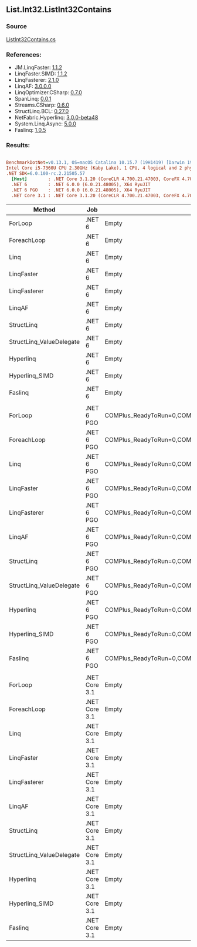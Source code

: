 ﻿## List.Int32.ListInt32Contains

### Source
[ListInt32Contains.cs](../LinqBenchmarks/List/Int32/ListInt32Contains.cs)

### References:
- JM.LinqFaster: [1.1.2](https://www.nuget.org/packages/JM.LinqFaster/1.1.2)
- LinqFaster.SIMD: [1.1.2](https://www.nuget.org/packages/LinqFaster.SIMD/1.0.3)
- LinqFasterer: [2.1.0](https://www.nuget.org/packages/LinqFasterer/2.1.0)
- LinqAF: [3.0.0.0](https://www.nuget.org/packages/LinqAF/3.0.0.0)
- LinqOptimizer.CSharp: [0.7.0](https://www.nuget.org/packages/LinqOptimizer.CSharp/0.7.0)
- SpanLinq: [0.0.1](https://www.nuget.org/packages/SpanLinq/0.0.1)
- Streams.CSharp: [0.6.0](https://www.nuget.org/packages/Streams.CSharp/0.6.0)
- StructLinq.BCL: [0.27.0](https://www.nuget.org/packages/StructLinq/0.27.0)
- NetFabric.Hyperlinq: [3.0.0-beta48](https://www.nuget.org/packages/NetFabric.Hyperlinq/3.0.0-beta48)
- System.Linq.Async: [5.0.0](https://www.nuget.org/packages/System.Linq.Async/5.0.0)
- Faslinq: [1.0.5](https://www.nuget.org/packages/Faslinq/1.0.5)

### Results:
``` ini

BenchmarkDotNet=v0.13.1, OS=macOS Catalina 10.15.7 (19H1419) [Darwin 19.6.0]
Intel Core i5-7360U CPU 2.30GHz (Kaby Lake), 1 CPU, 4 logical and 2 physical cores
.NET SDK=6.0.100-rc.2.21505.57
  [Host]        : .NET Core 3.1.20 (CoreCLR 4.700.21.47003, CoreFX 4.700.21.47101), X64 RyuJIT
  .NET 6        : .NET 6.0.0 (6.0.21.48005), X64 RyuJIT
  .NET 6 PGO    : .NET 6.0.0 (6.0.21.48005), X64 RyuJIT
  .NET Core 3.1 : .NET Core 3.1.20 (CoreCLR 4.700.21.47003, CoreFX 4.700.21.47101), X64 RyuJIT


```
|                   Method |           Job |                                                   EnvironmentVariables |       Runtime | Count |      Mean |    Error |   StdDev |        Ratio | RatioSD |  Gen 0 | Allocated |
|------------------------- |-------------- |----------------------------------------------------------------------- |-------------- |------ |----------:|---------:|---------:|-------------:|--------:|-------:|----------:|
|                  ForLoop |        .NET 6 |                                                                  Empty |      .NET 6.0 |   100 | 117.97 ns | 0.082 ns | 0.064 ns |     baseline |         |      - |         - |
|              ForeachLoop |        .NET 6 |                                                                  Empty |      .NET 6.0 |   100 | 177.42 ns | 0.814 ns | 0.761 ns | 1.50x slower |   0.01x |      - |         - |
|                     Linq |        .NET 6 |                                                                  Empty |      .NET 6.0 |   100 |  39.84 ns | 0.135 ns | 0.120 ns | 2.96x faster |   0.01x |      - |         - |
|               LinqFaster |        .NET 6 |                                                                  Empty |      .NET 6.0 |   100 |  39.35 ns | 0.088 ns | 0.068 ns | 3.00x faster |   0.00x |      - |         - |
|             LinqFasterer |        .NET 6 |                                                                  Empty |      .NET 6.0 |   100 |  87.17 ns | 0.518 ns | 0.485 ns | 1.35x faster |   0.01x | 0.2027 |     424 B |
|                   LinqAF |        .NET 6 |                                                                  Empty |      .NET 6.0 |   100 |  39.10 ns | 0.127 ns | 0.119 ns | 3.02x faster |   0.01x |      - |         - |
|               StructLinq |        .NET 6 |                                                                  Empty |      .NET 6.0 |   100 |  85.59 ns | 0.768 ns | 0.681 ns | 1.38x faster |   0.01x | 0.0153 |      32 B |
| StructLinq_ValueDelegate |        .NET 6 |                                                                  Empty |      .NET 6.0 |   100 |  68.20 ns | 0.457 ns | 0.427 ns | 1.73x faster |   0.01x |      - |         - |
|                Hyperlinq |        .NET 6 |                                                                  Empty |      .NET 6.0 |   100 |  46.97 ns | 0.298 ns | 0.278 ns | 2.51x faster |   0.02x | 0.0153 |      32 B |
|           Hyperlinq_SIMD |        .NET 6 |                                                                  Empty |      .NET 6.0 |   100 |  25.08 ns | 0.110 ns | 0.098 ns | 4.70x faster |   0.02x |      - |         - |
|                  Faslinq |        .NET 6 |                                                                  Empty |      .NET 6.0 |   100 | 187.51 ns | 0.752 ns | 0.703 ns | 1.59x slower |   0.01x | 0.0305 |      64 B |
|                          |               |                                                                        |               |       |           |          |          |              |         |        |           |
|                  ForLoop |    .NET 6 PGO | COMPlus_ReadyToRun=0,COMPlus_TC_QuickJitForLoops=1,COMPlus_TieredPGO=1 |      .NET 6.0 |   100 | 117.58 ns | 0.183 ns | 0.143 ns |     baseline |         |      - |         - |
|              ForeachLoop |    .NET 6 PGO | COMPlus_ReadyToRun=0,COMPlus_TC_QuickJitForLoops=1,COMPlus_TieredPGO=1 |      .NET 6.0 |   100 | 119.34 ns | 0.156 ns | 0.122 ns | 1.01x slower |   0.00x |      - |         - |
|                     Linq |    .NET 6 PGO | COMPlus_ReadyToRun=0,COMPlus_TC_QuickJitForLoops=1,COMPlus_TieredPGO=1 |      .NET 6.0 |   100 |  25.76 ns | 0.117 ns | 0.110 ns | 4.56x faster |   0.02x |      - |         - |
|               LinqFaster |    .NET 6 PGO | COMPlus_ReadyToRun=0,COMPlus_TC_QuickJitForLoops=1,COMPlus_TieredPGO=1 |      .NET 6.0 |   100 |  24.47 ns | 0.109 ns | 0.102 ns | 4.80x faster |   0.02x |      - |         - |
|             LinqFasterer |    .NET 6 PGO | COMPlus_ReadyToRun=0,COMPlus_TC_QuickJitForLoops=1,COMPlus_TieredPGO=1 |      .NET 6.0 |   100 |  65.27 ns | 0.528 ns | 0.494 ns | 1.80x faster |   0.01x | 0.2027 |     424 B |
|                   LinqAF |    .NET 6 PGO | COMPlus_ReadyToRun=0,COMPlus_TC_QuickJitForLoops=1,COMPlus_TieredPGO=1 |      .NET 6.0 |   100 |  24.04 ns | 0.112 ns | 0.105 ns | 4.89x faster |   0.02x |      - |         - |
|               StructLinq |    .NET 6 PGO | COMPlus_ReadyToRun=0,COMPlus_TC_QuickJitForLoops=1,COMPlus_TieredPGO=1 |      .NET 6.0 |   100 |  89.56 ns | 0.615 ns | 0.514 ns | 1.31x faster |   0.01x | 0.0153 |      32 B |
| StructLinq_ValueDelegate |    .NET 6 PGO | COMPlus_ReadyToRun=0,COMPlus_TC_QuickJitForLoops=1,COMPlus_TieredPGO=1 |      .NET 6.0 |   100 |  69.71 ns | 0.344 ns | 0.269 ns | 1.69x faster |   0.01x |      - |         - |
|                Hyperlinq |    .NET 6 PGO | COMPlus_ReadyToRun=0,COMPlus_TC_QuickJitForLoops=1,COMPlus_TieredPGO=1 |      .NET 6.0 |   100 |  36.85 ns | 0.471 ns | 0.440 ns | 3.19x faster |   0.04x | 0.0153 |      32 B |
|           Hyperlinq_SIMD |    .NET 6 PGO | COMPlus_ReadyToRun=0,COMPlus_TC_QuickJitForLoops=1,COMPlus_TieredPGO=1 |      .NET 6.0 |   100 |  26.68 ns | 0.097 ns | 0.086 ns | 4.41x faster |   0.02x |      - |         - |
|                  Faslinq |    .NET 6 PGO | COMPlus_ReadyToRun=0,COMPlus_TC_QuickJitForLoops=1,COMPlus_TieredPGO=1 |      .NET 6.0 |   100 | 221.05 ns | 1.399 ns | 1.309 ns | 1.88x slower |   0.01x | 0.0305 |      64 B |
|                          |               |                                                                        |               |       |           |          |          |              |         |        |           |
|                  ForLoop | .NET Core 3.1 |                                                                  Empty | .NET Core 3.1 |   100 |  69.30 ns | 0.323 ns | 0.302 ns |     baseline |         |      - |         - |
|              ForeachLoop | .NET Core 3.1 |                                                                  Empty | .NET Core 3.1 |   100 | 238.96 ns | 2.523 ns | 2.107 ns | 3.45x slower |   0.03x |      - |         - |
|                     Linq | .NET Core 3.1 |                                                                  Empty | .NET Core 3.1 |   100 |  41.52 ns | 0.261 ns | 0.244 ns | 1.67x faster |   0.01x |      - |         - |
|               LinqFaster | .NET Core 3.1 |                                                                  Empty | .NET Core 3.1 |   100 |  33.39 ns | 0.139 ns | 0.116 ns | 2.08x faster |   0.01x |      - |         - |
|             LinqFasterer | .NET Core 3.1 |                                                                  Empty | .NET Core 3.1 |   100 |  82.62 ns | 0.833 ns | 0.779 ns | 1.19x slower |   0.01x | 0.2027 |     424 B |
|                   LinqAF | .NET Core 3.1 |                                                                  Empty | .NET Core 3.1 |   100 |  38.12 ns | 0.192 ns | 0.170 ns | 1.82x faster |   0.01x |      - |         - |
|               StructLinq | .NET Core 3.1 |                                                                  Empty | .NET Core 3.1 |   100 |  73.77 ns | 0.364 ns | 0.323 ns | 1.06x slower |   0.01x | 0.0153 |      32 B |
| StructLinq_ValueDelegate | .NET Core 3.1 |                                                                  Empty | .NET Core 3.1 |   100 |  60.40 ns | 0.475 ns | 0.444 ns | 1.15x faster |   0.01x |      - |         - |
|                Hyperlinq | .NET Core 3.1 |                                                                  Empty | .NET Core 3.1 |   100 |  50.96 ns | 0.343 ns | 0.321 ns | 1.36x faster |   0.01x | 0.0153 |      32 B |
|           Hyperlinq_SIMD | .NET Core 3.1 |                                                                  Empty | .NET Core 3.1 |   100 |  36.78 ns | 0.540 ns | 0.505 ns | 1.88x faster |   0.03x |      - |         - |
|                  Faslinq | .NET Core 3.1 |                                                                  Empty | .NET Core 3.1 |   100 | 216.84 ns | 1.225 ns | 1.146 ns | 3.13x slower |   0.02x | 0.0305 |      64 B |
